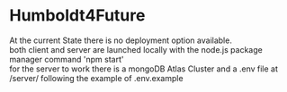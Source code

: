 # Humboldt4Future
At the current State there is no deployment option available.\
both client and server are launched locally with the node.js package manager command 'npm start'\
for the server to work there is a mongoDB Atlas Cluster and a .env file at /server/ following the example of .env.example
